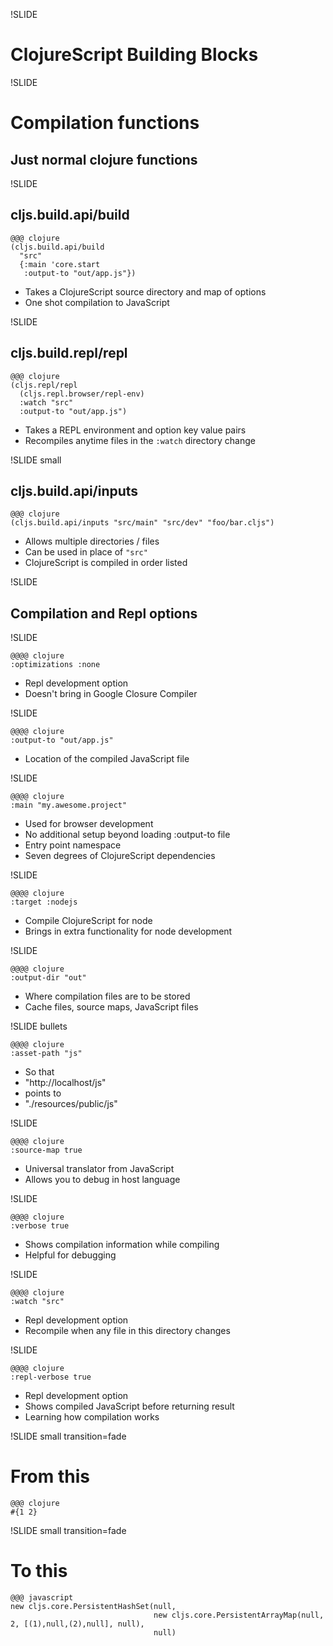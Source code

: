 !SLIDE

# ClojureScript Building Blocks

!SLIDE

# Compilation functions
## Just normal clojure functions

!SLIDE

## cljs.build.api/build

    @@@ clojure
    (cljs.build.api/build
      "src"
      {:main 'core.start
       :output-to "out/app.js"})
- Takes a ClojureScript source directory and map of options
- One shot compilation to JavaScript

!SLIDE

## cljs.build.repl/repl

    @@@ clojure
    (cljs.repl/repl
      (cljs.repl.browser/repl-env)
      :watch "src"
      :output-to "out/app.js")
- Takes a REPL environment and option key value pairs
- Recompiles anytime files in the `:watch` directory change

!SLIDE small

## cljs.build.api/inputs

    @@@ clojure
    (cljs.build.api/inputs "src/main" "src/dev" "foo/bar.cljs")

- Allows multiple directories / files
- Can be used in place of `"src"`
- ClojureScript is compiled in order listed

!SLIDE

## Compilation and Repl options

!SLIDE

    @@@@ clojure
    :optimizations :none

- Repl development option
- Doesn't bring in Google Closure Compiler

!SLIDE

    @@@@ clojure
    :output-to "out/app.js"

- Location of the compiled JavaScript file

!SLIDE

    @@@@ clojure
    :main "my.awesome.project"

- Used for browser development
- No additional setup beyond loading :output-to file
- Entry point namespace
- Seven degrees of ClojureScript dependencies

!SLIDE

    @@@@ clojure
    :target :nodejs

- Compile ClojureScript for node
- Brings in extra functionality for node development

!SLIDE

    @@@@ clojure
    :output-dir "out"

- Where compilation files are to be stored
- Cache files, source maps, JavaScript files

!SLIDE bullets

    @@@@ clojure
    :asset-path "js"

- So that
- "http://localhost/js"
- points to
- "./resources/public/js"

!SLIDE

    @@@@ clojure
    :source-map true

- Universal translator from JavaScript
- Allows you to debug in host language

!SLIDE

    @@@@ clojure
    :verbose true

- Shows compilation information while compiling
- Helpful for debugging

!SLIDE

    @@@@ clojure
    :watch "src"

- Repl development option
- Recompile when any file in this directory changes

!SLIDE

    @@@@ clojure
    :repl-verbose true

- Repl development option
- Shows compiled JavaScript before returning result
- Learning how compilation works

!SLIDE small transition=fade

# From this

    @@@ clojure
    #{1 2}

!SLIDE small transition=fade

# To this

    @@@ javascript
    new cljs.core.PersistentHashSet(null,
                                    new cljs.core.PersistentArrayMap(null, 2, [(1),null,(2),null], null),
                                    null)
